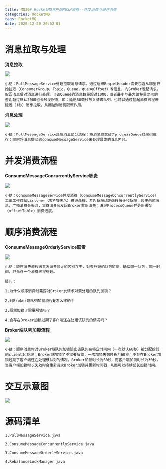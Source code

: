 ```yaml
---
title: MQ30# RocketMQ客户端PUSH消费--并发消费与顺序消费
categories: RocketMQ
tags: RocketMQ
date: 2020-12-20 20:52:01
---
```




# 消息拉取与处理

**消息拉取**

![](https://gitee.com/laoliangcode/md-picture/raw/master/img/20201219140825.png)

```
小结：PullMessageService处理拉取消息请求。通过组织RequetHeader需要包含从哪里开始拉取（ConsumerGroup、Topic，Queue，queueOffset）等信息，向Broker发起请求，取回消息后对消息进行处理。当该Queue的消息数量超过1000，或者最小与最大偏移量之间的差距超过默认2000也会触发限流，即：延迟50毫秒放入请求队列。也可以通过挂起消费线程来延迟（1秒）消息拉取，从而达到消费限流作用。
```



**消息处理**

![](https://gitee.com/laoliangcode/md-picture/raw/master/img/20201219140851.png)

```
小结：PullMessageService处理消息部分流程：将消息提交给了processQueue红黑树缓存；同时将消息提交给consumeMessageService来处理具体的消息内容。
```



<!--more-->



# 并发消费流程



**ConsumeMessageConcurrentlyService职责**

![](https://gitee.com/laoliangcode/md-picture/raw/master/img/20201219140921.png)

```
小结：ConsumeMessageService并发消费（ConsumeMessageConcurrentlyService）主要工作交给Listener（客户端传入）进行处理，并对处理结果进行统计和处理；对于失败消息，广播消费会丢弃，集群消费会发回Broker重新消费；清理ProcessQueue并更新缓存（offsetTable）消费进度。
```



# 顺序消费流程

**ConsumeMessageOrderlyService职责**

![](https://gitee.com/laoliangcode/md-picture/raw/master/img/20201219140952.png)

```
小结：顺序消费流程跟并发消费最大的区别在于，对要处理的队列加锁，确保同一队列，同一时间，只允许一个消费线程处理。
```

```
疑问：

1.为什么顺序消费时需要对Broker发请求对要处理的队列加锁？

2.对Broker端队列加锁流程是怎么样的？

3.既然加锁了需要解锁吗？

4.会存在Broker加锁过期了客户端还在处理该队列的情况吗？
```



**Broker端队列加锁流程**

![](https://gitee.com/laoliangcode/md-picture/raw/master/img/20201219141026.png)

```
小结：顺序消费时对Broker端队列加锁防止该队列在特定时间内（一次默认60秒）被分配给其他clientId处理；Broker端加锁了不需要解锁，一次加锁失效时长为60秒；不存在Broker加锁过期了客户端还在处理该队列的情况，Broker加锁时长为60秒，而客户端加锁时长为30秒，当客户端加锁时长失效时会重新请求Broker加锁并更新时间戳，从而可以持续延长加锁时间。
```



# 交互示意图

![](https://gitee.com/laoliangcode/md-picture/raw/master/img/20201219141054.png)

# 源码清单

```
1.PullMessageService.java

2.ConsumeMessageConcurrentlyService.java

3.ConsumeMessageOrderlyService.java

4.RebalanceLockManager.java

```




